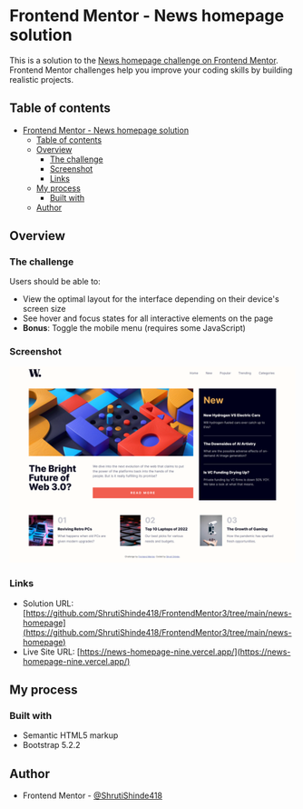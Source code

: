 # Frontend Mentor - News homepage solution

This is a solution to the [News homepage challenge on Frontend Mentor](https://www.frontendmentor.io/challenges/news-homepage-H6SWTa1MFl). Frontend Mentor challenges help you improve your coding skills by building realistic projects. 

## Table of contents

- [Frontend Mentor - News homepage solution](#frontend-mentor---news-homepage-solution)
  - [Table of contents](#table-of-contents)
  - [Overview](#overview)
    - [The challenge](#the-challenge)
    - [Screenshot](#screenshot)
    - [Links](#links)
  - [My process](#my-process)
    - [Built with](#built-with)
  - [Author](#author)

## Overview

### The challenge

Users should be able to:

- View the optimal layout for the interface depending on their device's screen size
- See hover and focus states for all interactive elements on the page
- **Bonus**: Toggle the mobile menu (requires some JavaScript)

### Screenshot

![screenshot](./screenshot.png)

### Links

- Solution URL: [https://github.com/ShrutiShinde418/FrontendMentor3/tree/main/news-homepage](https://github.com/ShrutiShinde418/FrontendMentor3/tree/main/news-homepage)
- Live Site URL: [https://news-homepage-nine.vercel.app/](https://news-homepage-nine.vercel.app/)

## My process

### Built with

- Semantic HTML5 markup
- Bootstrap 5.2.2

## Author

- Frontend Mentor - [@ShrutiShinde418](https://www.frontendmentor.io/profile/ShrutiShinde418)
